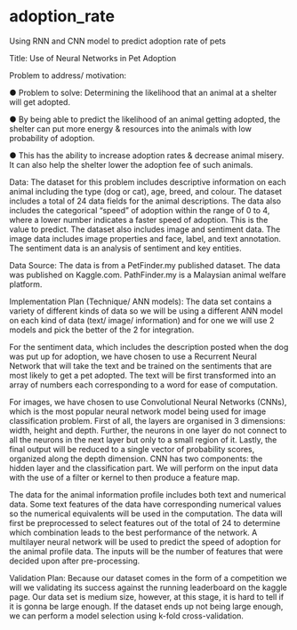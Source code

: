 # adoption_rate
Using RNN and CNN model to predict adoption rate of pets

Title: Use of Neural Networks in Pet Adoption

Problem to address/ motivation:

●	Problem to solve: Determining the likelihood that an animal at a shelter will get adopted.

●	By being able to predict the likelihood of an animal getting adopted, the shelter can put more energy & resources into the animals with low probability of adoption.

●	This has the ability to increase adoption rates & decrease animal misery. It can also help the shelter lower the adoption fee of such animals.


Data: The dataset for this problem includes descriptive information on each animal including the type (dog or cat), age, breed, and colour. The dataset includes a total of 24 data fields for the animal descriptions. The data also includes the categorical “speed” of adoption within the range of 0 to 4, where a lower number indicates a faster speed of adoption. This is the value to predict. The dataset also includes image and sentiment data. The image data includes image properties and face, label, and text annotation. The sentiment data is an analysis of sentiment and key entities. 

Data Source: The data is from a PetFinder.my published dataset. The data was published on Kaggle.com. PathFinder.my is a Malaysian animal welfare platform. 

Implementation Plan (Technique/ ANN models):
The data set contains a variety of different kinds of data so we will be using a different ANN model on each kind of data (text/ image/ information) and for one we will use 2 models and pick the better of the 2 for integration.

For the sentiment data, which includes the description posted when the dog was put up for adoption, we have chosen to use a Recurrent Neural Network that will take the text and be trained on the sentiments that are most likely to get a pet adopted. The text will be first transformed into an array of numbers each corresponding to a word for ease of computation.

For images, we have chosen to use Convolutional Neural Networks (CNNs), which is the most popular neural network model being used for image classification problem. First of all, the layers are organised in 3 dimensions: width, height and depth. Further, the neurons in one layer do not connect to all the neurons in the next layer but only to a small region of it. Lastly, the final output will be reduced to a single vector of probability scores, organized along the depth dimension. CNN has two components: the hidden layer and the classification part. We will perform on the input data with the use of a filter or kernel to then produce a feature map.

The data for the animal information profile includes both text and numerical data. Some text features of the data have corresponding numerical values so the numerical equivalents will be used in the computation. The data will first be preprocessed to select features out of the total of 24 to determine which combination leads to the best performance of the network. A multilayer neural network will be used to predict the speed of adoption for the animal profile data. The inputs will be the number of features that were decided upon after pre-processing. 

Validation Plan: Because our dataset comes in the form of a competition we will we validating its success against the running leaderboard on the kaggle page. Our data set is medium size, however, at this stage, it is hard to tell if it is gonna be large enough. If the dataset ends up not being large enough, we can perform a model selection using k-fold cross-validation. 
